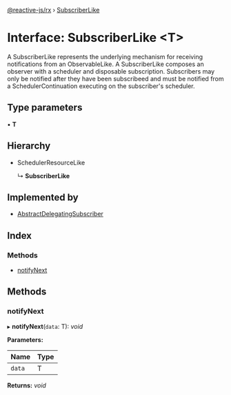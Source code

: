 [@reactive-js/rx](../README.md) › [SubscriberLike](subscriberlike.md)

# Interface: SubscriberLike <**T**>

A SubscriberLike represents the underlying mechanism for receiving notifications from
an ObservableLike. A SubscriberLike composes an observer with a
scheduler and disposable subscription. Subscribers may only be notified
after they have been subscribeed and must be notified from a SchedulerContinuation
executing on the subscriber's scheduler.

## Type parameters

▪ **T**

## Hierarchy

* SchedulerResourceLike

  ↳ **SubscriberLike**

## Implemented by

* [AbstractDelegatingSubscriber](../classes/abstractdelegatingsubscriber.md)

## Index

### Methods

* [notifyNext](subscriberlike.md#notifynext)

## Methods

###  notifyNext

▸ **notifyNext**(`data`: T): *void*

**Parameters:**

Name | Type |
------ | ------ |
`data` | T |

**Returns:** *void*
